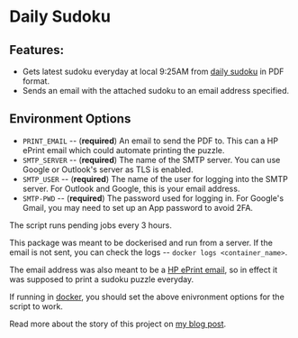 # Daily Sudoku

## Features:
* Gets latest sudoku everyday at local 9:25AM from [daily sudoku](http://www.dailysudoku.com/sudoku/) in PDF format.
* Sends an email with the attached sudoku to an email address specified.

## Environment Options
* `PRINT_EMAIL` -- (**required**) An email to send the PDF to. This can a HP ePrint email which could automate printing the puzzle.
* `SMTP_SERVER` -- (**required**) The name of the SMTP server. You can use Google or Outlook's server as TLS is enabled.
* `SMTP_USER` -- (**required**) The name of the user for logging into the SMTP server. For Outlook and Google, this is your email address.
* `SMTP-PWD` -- (**required**) The password used for logging in. For Google's Gmail, you may need to set up an App password to avoid 2FA.

The script runs pending jobs every 3 hours.

This package was meant to be dockerised and run from a server. 
If the email is not sent, you can check the logs -- `docker logs <container_name>`. 
 
The email address was also meant to be a [HP ePrint email](https://en.wikipedia.org/wiki/HP_ePrint), 
so in effect it was supposed to print a sudoku puzzle everyday.

If running in [docker](https://hub.docker.com/r/houfu/daily_sudoku), you should set the above enivronment options for the script to work. 

Read more about the story of this project on [my blog post](https://www.lovelawrobots.com/get-your-daily-dose-of-sudoku-with-a-little-bit-of-python/). 
